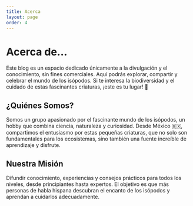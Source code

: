 ```yaml
---
title: Acerca
layout: page
order: 4
---
```


# Acerca de...

Este blog es un espacio dedicado únicamente a la divulgación y el conocimiento, sin fines comerciales. Aquí podrás explorar, compartir y celebrar el mundo de los isópodos. Si te interesa la biodiversidad y el cuidado de estas fascinantes criaturas, ¡este es tu lugar! 🙂

## ¿Quiénes Somos?

Somos un grupo apasionado por el fascinante mundo de los isópodos, un hobby que combina ciencia, naturaleza y curiosidad. Desde México 🇲🇽, compartimos el entusiasmo por estas pequeñas criaturas, que no solo son fundamentales para los ecosistemas, sino también una fuente increíble de aprendizaje y disfrute.

## Nuestra Misión

Difundir conocimiento, experiencias y consejos prácticos para todos los niveles, desde principiantes hasta expertos. El objetivo es que más personas de habla hispana descubran el encanto de los isópodos y aprendan a cuidarlos adecuadamente.
